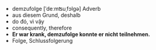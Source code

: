 - demzufolge	[ˈdeːmʦuˌfɔlɡə]	Adverb	
- aus diesem Grund, deshalb
- do đó, vì vậy
- consequently, therefore
- **Er war krank, demzufolge konnte er nicht teilnehmen.**
- Folge, Schlussfolgerung